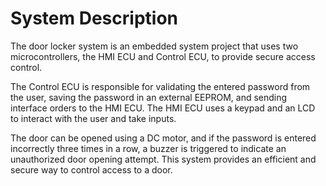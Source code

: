 # System Description 
The door locker system is an embedded system project that uses two microcontrollers, the HMI ECU and Control ECU, to provide secure access control. 

The Control ECU is responsible for validating the entered password from the user, saving the password in an external EEPROM, and sending interface orders to the HMI ECU. The HMI ECU uses a keypad and an LCD to interact with the user and take inputs. 

The door can be opened using a DC motor, and if the password is entered incorrectly three times in a row, a buzzer is triggered to indicate an unauthorized door opening attempt. This system provides an efficient and secure way to control access to a door.

